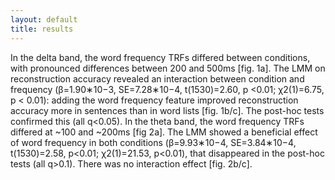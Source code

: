 ```yaml
---
layout: default
title: results
---
```

In the delta band, the word frequency TRFs differed between conditions, with pronounced differences between 200 and 500ms [fig. 1a]. The LMM on reconstruction accuracy revealed an interaction between condition and frequency (β=1.90∗10−3, SE=7.28∗10−4, t(1530)=2.60, p <0.01; χ2(1)=6.75, p < 0.01): adding the word frequency feature improved reconstruction accuracy more in sentences than in word lists [fig. 1b/c]. The post-hoc tests confirmed this (all q<0.05). In the theta band, the word frequency TRFs differed at ~100 and ~200ms [fig 2a]. The LMM showed a beneficial effect of word frequency in both conditions (β=9.93∗10−4, SE=3.84∗10−4, t(1530)=2.58, p<0.01; χ2(1)=21.53, p<0.01), that disappeared in the post-hoc tests (all q>0.1). There was no interaction effect [fig. 2b/c].